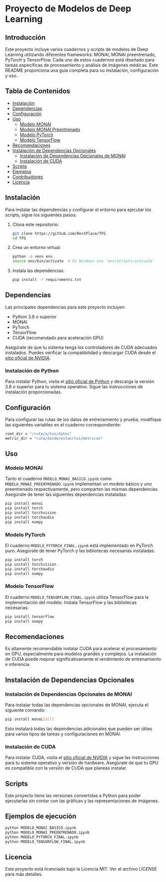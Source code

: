 
# Proyecto de Modelos de Deep Learning

## Introducción
Este proyecto incluye varios cuadernos y scripts de modelos de Deep Learning utilizando diferentes frameworks: MONAI, MONAI preentrenado, PyTorch y TensorFlow. Cada uno de estos cuadernos está diseñado para tareas específicas de procesamiento y análisis de imágenes médicas. Este README proporciona una guía completa para su instalación, configuración y uso.

## Tabla de Contenidos
- [Instalación](#instalación)
- [Dependencias](#dependencias)
- [Configuración](#configuración)
- [Uso](#uso)
  - [Modelo MONAI](#modelo-monai)
  - [Modelo MONAI Preentrenado](#modelo-monai-preentrenado)
  - [Modelo PyTorch](#modelo-pytorch)
  - [Modelo TensorFlow](#modelo-tensorflow)
- [Recomendaciones](#recomendaciones)
- [Instalación de Dependencias Opcionales](#instalación-de-dependencias-opcionales)
  - [Instalación de Dependencias Opcionales de MONAI](#instalación-de-dependencias-opcionales-de-monai)
  - [Instalación de CUDA](#instalación-de-cuda)
- [Scripts](#scripts)
- [Ejemplos](#ejemplos)
- [Contribuidores](#contribuidores)
- [Licencia](#licencia)

## Instalación
Para instalar las dependencias y configurar el entorno para ejecutar los scripts, sigue los siguientes pasos:

1. Clona este repositorio:
    ```bash
    git clone https://github.com/RestPlace/TFG
    cd TFG
    ```

2. Crea un entorno virtual:
    ```bash
    python -m venv env
    source env/bin/activate  # En Windows usa `env\Scripts\activate`
    ```

3. Instala las dependencias:
    ```bash
    pip install -r requirements.txt
    ```

## Dependencias
Las principales dependencias para este proyecto incluyen:
- Python 3.8 o superior
- MONAI
- PyTorch
- TensorFlow
- CUDA (recomendado para aceleración GPU)

Asegúrate de que tu sistema tenga los controladores de CUDA adecuados instalados. Puedes verificar la compatibilidad y descargar CUDA desde el [sitio oficial de NVIDIA](https://developer.nvidia.com/cuda-downloads).

### Instalación de Python
Para instalar Python, visita el [sitio oficial de Python](https://www.python.org/downloads/) y descarga la versión 3.8 o superior para tu sistema operativo. Sigue las instrucciones de instalación proporcionadas.

## Configuración
Para configurar las rutas de los datos de entrenamiento y prueba, modifique las siguientes variables en el cuaderno correspondiente:

```bash
root_dir = "/ruta/a/tus/datos"
metric_dir = "ruta/donde/estan/tus/metricas"
```

## Uso

### Modelo MONAI
Tanto el cuaderno `MODELO_MONAI_BASICO.ipynb` como `MODELO_MONAI_PREENTRENADO.ipynb`   implementan un modelo básico y uno preentrenado respectivamente, pero comparten las mismas dependencias. Asegúrate de tener las siguientes dependencias instaladas:
```bash
pip install monai
pip install torch
pip install torchvision
pip install torchaudio
pip install numpy
```

### Modelo PyTorch
El cuaderno `MODELO_PYTORCH_FINAL.ipynb` está implementado en PyTorch puro. Asegúrate de tener PyTorch y las bibliotecas necesarias instaladas:
```bash
pip install torch
pip install torchvision
pip install torchaudio
pip install numpy
```

### Modelo TensorFlow
El cuaderno `MODELO_TENSORFLOW_FINAL.ipynb` utiliza TensorFlow para la implementación del modelo. Instala TensorFlow y las bibliotecas necesarias:
```bash
pip install tensorflow
pip install numpy
```

## Recomendaciones
Es altamente recomendable instalar CUDA para acelerar el procesamiento en GPU, especialmente para modelos grandes y complejos. La instalación de CUDA puede mejorar significativamente el rendimiento de entrenamiento e inferencia.

## Instalación de Dependencias Opcionales

### Instalación de Dependencias Opcionales de MONAI
Para instalar todas las dependencias opcionales de MONAI, ejecuta el siguiente comando:
```bash
pip install monai[all]
```
Esto instalará todas las dependencias adicionales que pueden ser útiles para varios tipos de tareas y configuraciones en MONAI.

### Instalación de CUDA
Para instalar CUDA, visita el [sitio oficial de NVIDIA](https://developer.nvidia.com/cuda-downloads) y sigue las instrucciones para tu sistema operativo y versión de hardware. Asegúrate de que tu GPU es compatible con la versión de CUDA que planeas instalar.

## Scripts
Este proyecto tiene las versiones convertidas a Python para poder ejecutarlas sin contar con las gráficas y las representaciones de imágenes.

## Ejemplos de ejecución

```bash
python MODELO_MONAI_BASICO.ipynb
python MODELO_MONAI_PREENTRENADO.ipynb
python MODELO_PYTORCH_FINAL.ipynb
python MODELO_TENSORFLOW_FINAL.ipynb
```

## Licencia
Este proyecto está licenciado bajo la Licencia MIT. Ver el archivo LICENSE para más detalles.
